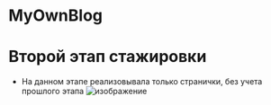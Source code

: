 # MyOwnBlog
# Второй этап стажировки
* На данном этапе реализовывала только странички, без учета прошлого этапа
 ![изображение](https://github.com/mispansk/MyOwnBlog/assets/104310287/42b7a8ff-4414-46cd-a5d8-cef556eeb7c3)



